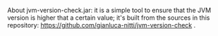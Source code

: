 About jvm-version-check.jar: it is a simple tool to ensure that the JVM version is higher that a certain value; it's built from the sources in this repository: https://github.com/gianluca-nitti/jvm-version-check .
